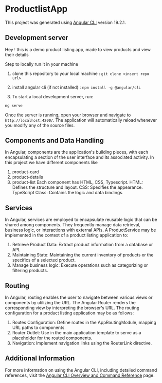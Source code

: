 # ProductlistApp

This project was generated using [Angular CLI](https://github.com/angular/angular-cli) version 19.2.1.

## Development server
Hey ! this is a demo product listing app, made to view products and view their details

Step to locally run it in your machine 

1. clone this repository to your local machine : `git clone <insert repo url>`

2. install angular cli (if not installed) : `npm install -g @angular/cli`

3. To start a local development server, run:

```bash
ng serve
```

Once the server is running, open your browser and navigate to `http://localhost:4200/`. The application will automatically reload whenever you modify any of the source files.

## Components and Data Handling
In Angular, components are the application's building pieces, with each encapsulating a section of the user interface and its associated activity.
In this project we have different components like
1. product-card
2. product-details
3. product-list
Each component has HTML, CSS, Typescript.
HTML: Defines the structure and layout.
CSS: Specifies the appearance.
TypeScript Class: Contains the logic and data bindings.

## Services
In Angular, services are employed to encapsulate reusable logic that can be shared among components.  They frequently manage data retrieval, business logic, or interactions with external APIs.  A ProductService may be implemented in the context of a product listing application to:

 1. Retrieve Product Data: Extract product information 
    from a database or API.
 2. Maintaining State: Maintaining the current 
    inventory of products or the specifics of a 
    selected product.
 3. Manage business logic: Execute operations such as 
    categorizing or filtering products.


## Routing
In Angular, routing enables the user to navigate between various views or components by utilizing the URL.  The Angular Router renders the corresponding view by interpreting the browser's URL.  The routing configuration for a product listing application may be as follows:
1. Routes Configuration: Define routes in the AppRoutingModule, mapping URL paths to components.
2. Router Outlet:  Use <router-outlet></router-outlet> in the main application template to serve as a placeholder for the routed components.
3. Navigation:  Implement navigation links using the RouterLink directive.
## Additional Information
For more information on using the Angular CLI, including detailed command references, visit the [Angular CLI Overview and Command Reference](https://angular.dev/tools/cli) page.
